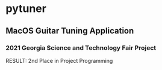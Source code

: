 # pytuner
## MacOS Guitar Tuning Application

### 2021 Georgia Science and Technology Fair Project

RESULT: 2nd Place in Project Programming
